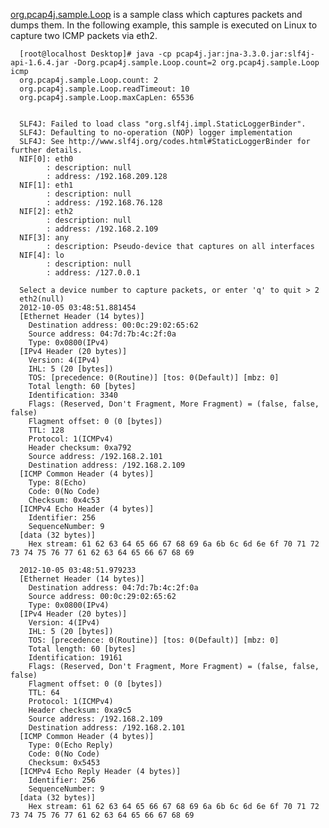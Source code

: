 [org.pcap4j.sample.Loop](https://github.com/kaitoy/pcap4j/tree/master/src/main/java/org/pcap4j/sample/Loop.java) is
a sample class which captures packets and dumps them.
In the following example, this sample is executed on Linux to capture two ICMP packets via eth2.


      [root@localhost Desktop]# java -cp pcap4j.jar:jna-3.3.0.jar:slf4j-api-1.6.4.jar -Dorg.pcap4j.sample.Loop.count=2 org.pcap4j.sample.Loop icmp
      org.pcap4j.sample.Loop.count: 2
      org.pcap4j.sample.Loop.readTimeout: 10
      org.pcap4j.sample.Loop.maxCapLen: 65536


      SLF4J: Failed to load class "org.slf4j.impl.StaticLoggerBinder".
      SLF4J: Defaulting to no-operation (NOP) logger implementation
      SLF4J: See http://www.slf4j.org/codes.html#StaticLoggerBinder for further details.
      NIF[0]: eth0
            : description: null
            : address: /192.168.209.128
      NIF[1]: eth1
            : description: null
            : address: /192.168.76.128
      NIF[2]: eth2
            : description: null
            : address: /192.168.2.109
      NIF[3]: any
            : description: Pseudo-device that captures on all interfaces
      NIF[4]: lo
            : description: null
            : address: /127.0.0.1

      Select a device number to capture packets, or enter 'q' to quit > 2
      eth2(null)
      2012-10-05 03:48:51.881454
      [Ethernet Header (14 bytes)]
        Destination address: 00:0c:29:02:65:62
        Source address: 04:7d:7b:4c:2f:0a
        Type: 0x0800(IPv4)
      [IPv4 Header (20 bytes)]
        Version: 4(IPv4)
        IHL: 5 (20 [bytes])
        TOS: [precedence: 0(Routine)] [tos: 0(Default)] [mbz: 0]
        Total length: 60 [bytes]
        Identification: 3340
        Flags: (Reserved, Don't Fragment, More Fragment) = (false, false, false)
        Flagment offset: 0 (0 [bytes])
        TTL: 128
        Protocol: 1(ICMPv4)
        Header checksum: 0xa792
        Source address: /192.168.2.101
        Destination address: /192.168.2.109
      [ICMP Common Header (4 bytes)]
        Type: 8(Echo)
        Code: 0(No Code)
        Checksum: 0x4c53
      [ICMPv4 Echo Header (4 bytes)]
        Identifier: 256
        SequenceNumber: 9
      [data (32 bytes)]
        Hex stream: 61 62 63 64 65 66 67 68 69 6a 6b 6c 6d 6e 6f 70 71 72 73 74 75 76 77 61 62 63 64 65 66 67 68 69

      2012-10-05 03:48:51.979233
      [Ethernet Header (14 bytes)]
        Destination address: 04:7d:7b:4c:2f:0a
        Source address: 00:0c:29:02:65:62
        Type: 0x0800(IPv4)
      [IPv4 Header (20 bytes)]
        Version: 4(IPv4)
        IHL: 5 (20 [bytes])
        TOS: [precedence: 0(Routine)] [tos: 0(Default)] [mbz: 0]
        Total length: 60 [bytes]
        Identification: 19161
        Flags: (Reserved, Don't Fragment, More Fragment) = (false, false, false)
        Flagment offset: 0 (0 [bytes])
        TTL: 64
        Protocol: 1(ICMPv4)
        Header checksum: 0xa9c5
        Source address: /192.168.2.109
        Destination address: /192.168.2.101
      [ICMP Common Header (4 bytes)]
        Type: 0(Echo Reply)
        Code: 0(No Code)
        Checksum: 0x5453
      [ICMPv4 Echo Reply Header (4 bytes)]
        Identifier: 256
        SequenceNumber: 9
      [data (32 bytes)]
        Hex stream: 61 62 63 64 65 66 67 68 69 6a 6b 6c 6d 6e 6f 70 71 72 73 74 75 76 77 61 62 63 64 65 66 67 68 69
